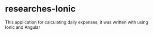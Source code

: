 # researches-Ionic

This application for calculating daily expenses, it was written with using Ionic and Angular